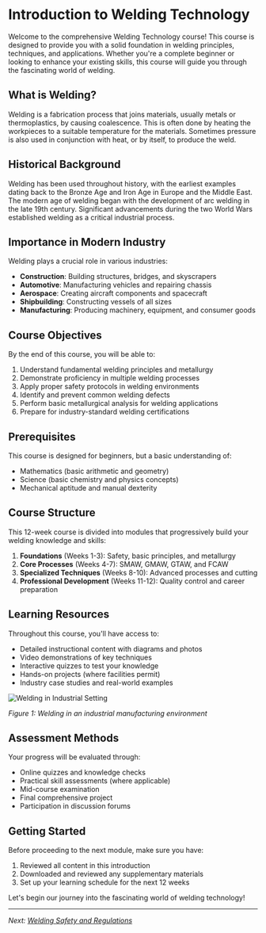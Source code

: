 # Introduction to Welding Technology

Welcome to the comprehensive Welding Technology course! This course is designed to provide you with a solid foundation in welding principles, techniques, and applications. Whether you're a complete beginner or looking to enhance your existing skills, this course will guide you through the fascinating world of welding.

## What is Welding?

Welding is a fabrication process that joins materials, usually metals or thermoplastics, by causing coalescence. This is often done by heating the workpieces to a suitable temperature for the materials. Sometimes pressure is also used in conjunction with heat, or by itself, to produce the weld.

## Historical Background

Welding has been used throughout history, with the earliest examples dating back to the Bronze Age and Iron Age in Europe and the Middle East. The modern age of welding began with the development of arc welding in the late 19th century. Significant advancements during the two World Wars established welding as a critical industrial process.

## Importance in Modern Industry

Welding plays a crucial role in various industries:
- **Construction**: Building structures, bridges, and skyscrapers
- **Automotive**: Manufacturing vehicles and repairing chassis
- **Aerospace**: Creating aircraft components and spacecraft
- **Shipbuilding**: Constructing vessels of all sizes
- **Manufacturing**: Producing machinery, equipment, and consumer goods

## Course Objectives

By the end of this course, you will be able to:
1. Understand fundamental welding principles and metallurgy
2. Demonstrate proficiency in multiple welding processes
3. Apply proper safety protocols in welding environments
4. Identify and prevent common welding defects
5. Perform basic metallurgical analysis for welding applications
6. Prepare for industry-standard welding certifications

## Prerequisites

This course is designed for beginners, but a basic understanding of:
- Mathematics (basic arithmetic and geometry)
- Science (basic chemistry and physics concepts)
- Mechanical aptitude and manual dexterity

## Course Structure

This 12-week course is divided into modules that progressively build your welding knowledge and skills:

1. **Foundations** (Weeks 1-3): Safety, basic principles, and metallurgy
2. **Core Processes** (Weeks 4-7): SMAW, GMAW, GTAW, and FCAW
3. **Specialized Techniques** (Weeks 8-10): Advanced processes and cutting
4. **Professional Development** (Weeks 11-12): Quality control and career preparation

## Learning Resources

Throughout this course, you'll have access to:
- Detailed instructional content with diagrams and photos
- Video demonstrations of key techniques
- Interactive quizzes to test your knowledge
- Hands-on projects (where facilities permit)
- Industry case studies and real-world examples

![Welding in Industrial Setting](/file/welding-industrial.jpg)

*Figure 1: Welding in an industrial manufacturing environment*

## Assessment Methods

Your progress will be evaluated through:
- Online quizzes and knowledge checks
- Practical skill assessments (where applicable)
- Mid-course examination
- Final comprehensive project
- Participation in discussion forums

## Getting Started

Before proceeding to the next module, make sure you have:
1. Reviewed all content in this introduction
2. Downloaded and reviewed any supplementary materials
3. Set up your learning schedule for the next 12 weeks

Let's begin our journey into the fascinating world of welding technology!

---

*Next: [Welding Safety and Regulations](welding-safety-and-regulations.md)*